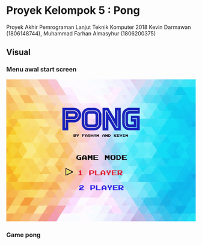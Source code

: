 # Proyek Kelompok 5 : Pong
Proyek Akhir Pemrograman Lanjut Teknik Komputer 2018 Kevin Darmawan (1806148744), Muhammad Farhan Almasyhur (1806200375)
## Visual
### Menu awal start screen
![](Media/Menu.gif)
### Game pong


